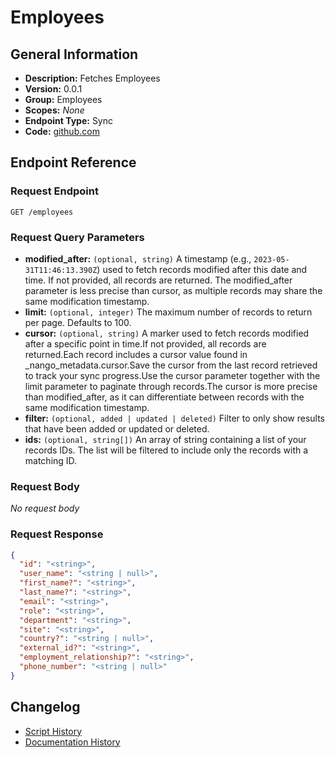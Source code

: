 <!-- BEGIN GENERATED CONTENT -->
# Employees

## General Information

- **Description:** Fetches Employees
- **Version:** 0.0.1
- **Group:** Employees
- **Scopes:** _None_
- **Endpoint Type:** Sync
- **Code:** [github.com](https://github.com/NangoHQ/integration-templates/tree/main/integrations/workday/syncs/employees.ts)


## Endpoint Reference

### Request Endpoint

`GET /employees`

### Request Query Parameters

- **modified_after:** `(optional, string)` A timestamp (e.g., `2023-05-31T11:46:13.390Z`) used to fetch records modified after this date and time. If not provided, all records are returned. The modified_after parameter is less precise than cursor, as multiple records may share the same modification timestamp.
- **limit:** `(optional, integer)` The maximum number of records to return per page. Defaults to 100.
- **cursor:** `(optional, string)` A marker used to fetch records modified after a specific point in time.If not provided, all records are returned.Each record includes a cursor value found in _nango_metadata.cursor.Save the cursor from the last record retrieved to track your sync progress.Use the cursor parameter together with the limit parameter to paginate through records.The cursor is more precise than modified_after, as it can differentiate between records with the same modification timestamp.
- **filter:** `(optional, added | updated | deleted)` Filter to only show results that have been added or updated or deleted.
- **ids:** `(optional, string[])` An array of string containing a list of your records IDs. The list will be filtered to include only the records with a matching ID.

### Request Body

_No request body_

### Request Response

```json
{
  "id": "<string>",
  "user_name": "<string | null>",
  "first_name?": "<string>",
  "last_name?": "<string>",
  "email": "<string>",
  "role": "<string>",
  "department": "<string>",
  "site": "<string>",
  "country?": "<string | null>",
  "external_id?": "<string>",
  "employment_relationship?": "<string>",
  "phone_number": "<string | null>"
}
```

## Changelog

- [Script History](https://github.com/NangoHQ/integration-templates/commits/main/integrations/workday/syncs/employees.ts)
- [Documentation History](https://github.com/NangoHQ/integration-templates/commits/main/integrations/workday/syncs/employees.md)

<!-- END  GENERATED CONTENT -->

